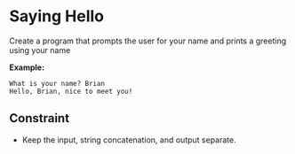 # Saying Hello

Create a program that prompts the user for your name and prints a greeting using your name  


**Example:**
```
What is your name? Brian
Hello, Brian, nice to meet you!
```

## Constraint

* Keep the input, string concatenation, and output separate.
